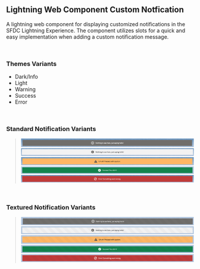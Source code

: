 ## Lightning Web Component Custom Notfication
<p>A lightning web component for displaying customized notifications in the SFDC Lightning Experience. The component utilizes slots for a quick and easy implementation when adding a custom notification message.</p>

<br />

### Themes Variants
- Dark/Info
- Light
- Warning
- Success
- Error

<br />

### Standard Notification Variants
> ![Info/Dark](/assets/images/notification-info-dark.png)
> ![Info/Light](/assets/images/notification-info-light.png)
> ![Warning](/assets/images/notification-warning.png)
> ![Success](/assets/images/notification-success.png)
> ![Error](/assets/images/notification-error.png)

<br />

### Textured Notification Variants
> ![Info/Dark](/assets/images/notification-info-dark-textured.png)
> ![Info/Light](/assets/images/notification-info-light-textured.png)
> ![Warning](/assets/images/notification-warning-textured.png)
> ![Success](/assets/images/notification-success-textured.png)
> ![Error](/assets/images/notification-error-textured.png)